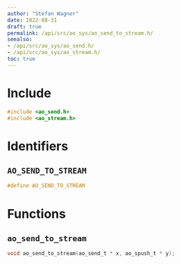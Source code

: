 ```yaml
---
author: "Stefan Wagner"
date: 2022-08-31
draft: true
permalink: /api/src/ao_sys/ao_send_to_stream.h/
seealso:
- /api/src/ao_sys/ao_send.h/
- /api/src/ao_sys/ao_stream.h/
toc: true
---
```


# Include

```c
#include <ao_send.h>
#include <ao_stream.h>
```

# Identifiers

## `AO_SEND_TO_STREAM`

```c
#define AO_SEND_TO_STREAM
```

# Functions

## `ao_send_to_stream`

```c
void ao_send_to_stream(ao_send_t * x, ao_spush_t * y);
```
